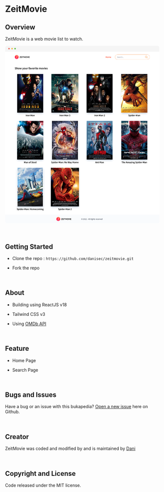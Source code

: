 # ZeitMovie

## Overview

ZeitMovie is a web movie list to watch.

![ZeitMovie](https://raw.githubusercontent.com/danisec/assets/main/images/zeitmovie/zeitmovie.png)

<br />

## Getting Started

- Clone the repo : `https://github.com/danisec/zeitmovie.git`

- Fork the repo

<br />

## About

- Building using ReactJS v18

- Tailwind CSS v3

- Using [OMDb API](https://www.omdbapi.com)

<br />

## Feature

- Home Page

- Search Page

<br />

## Bugs and Issues

Have a bug or an issue with this bukapedia? [Open a new issue](https://github.com/danisec/zeitmovie/issues/new) here on Github.

<br />

## Creator

ZeitMovie was coded and modified by and is maintained by [Dani](https://github.com/danisec)

<br />

## Copyright and License

Code released under the MIT license.
